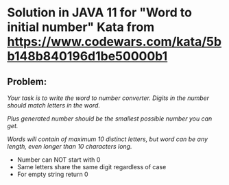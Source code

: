 # Solution in JAVA 11 for "Word to initial number" Kata from https://www.codewars.com/kata/5bb148b840196d1be50000b1 

## Problem: 

*Your task is to write the word to number converter. Digits in the number should match letters in the word.*

*Plus generated number should be the smallest possible number you can get.*

*Words will contain of maximum 10 distinct letters, but word can be any length, even longer than 10 characters long.*
* Number can NOT start with 0
* Same letters share the same digit regardless of case
* For empty string return 0
